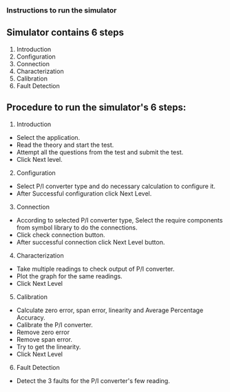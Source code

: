 ### Instructions to run the simulator
## Simulator contains 6 steps
1)	Introduction
2)	Configuration 
3)	Connection 
4)	Characterization 
5)	Calibration
6)	Fault Detection

## Procedure to run the simulator's 6 steps:
1)	Introduction
*	Select the application.
*	Read the theory and start the test.
*	Attempt all the questions from the test and submit the test.
*	Click Next level.

2)	Configuration
*	Select P/I converter type and do necessary calculation to configure it.
*	After Successful configuration click Next Level.

3)	Connection
*	According to selected P/I converter type, Select the require components from symbol library to do the connections.
*	Click check connection button.
*	After successful connection click Next Level button.

4)	Characterization
*	Take multiple readings to check output of P/I converter.
*	Plot the graph for the same readings.
*	Click Next Level

5)	Calibration
*	Calculate zero error, span error, linearity and Average Percentage Accuracy.
*	Calibrate the P/I converter.
*	Remove zero error
*	Remove span error.
*	Try to get the linearity.
*	Click Next Level 

6)	Fault Detection
*	Detect the 3 faults for the P/I converter's  few reading.


